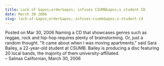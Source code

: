 ```yaml
---
title: Lack of &apos;order&apos; infuses CSUMB&apos;s student CD
date: March 30 2006
slug: lack-of-&apos;order&apos;-infuses-csumb&apos;s-student-cd
---
```


 



<span class="date">Posted on Mar 30, 2006    </span>
Naming a CD that showcases genres such as reggae, rock and hip-hop
requires plenty of brainstorming. Or, just a random thought. &quot;It
came about when I was moving apartments,&quot; said Sara Bailey, a
22-year-old student at CSUMB. Bailey is producing a disc featuring
20 local bands, the majority of them university-affiliated.<br>
&#x2013; Salinas Californian, March 30, 2006<br/></br>




```
